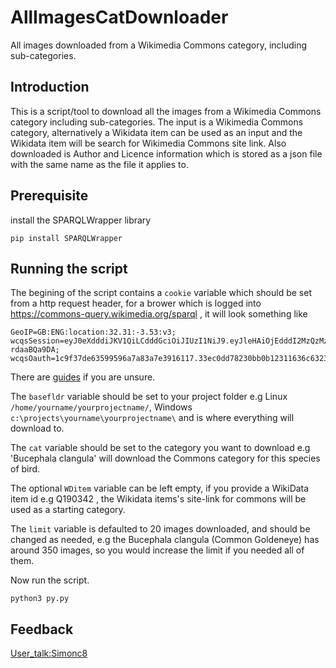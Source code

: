 # AllImagesCatDownloader
All images downloaded from a Wikimedia Commons category, including sub-categories.

## Introduction
This is a script/tool to download all the images from a Wikimedia Commons category including sub-categories. The input is a Wikimedia Commons category, alternatively a Wikidata item can be used as an input and the Wikidata item will be search for Wikimedia Commons site link. Also downloaded is Author and Licence information which is stored as a json file with the same name as the file it applies to.

## Prerequisite

install the SPARQLWrapper library
```
pip install SPARQLWrapper
```

## Running the script
The begining of the script contains a `cookie` variable which should be set from a http request header, for a brower which is logged into https://commons-query.wikimedia.org/sparql , it will look something like
```
GeoIP=GB:ENG:location:32.31:-3.53:v3; wcqsSession=eyJ0eXdddiJKV1QiLCdddGciOiJIUzI1NiJ9.eyJleHAiOjEdddI2MzQzMzUsInVzZddddYW1lIoiU2ltb25jMTExIn0.DMN78XNNdddaOX3M_GQU2vxp5f_QddEE-rdaaBQa9DA; wcqsOauth=1c9f37de63599596a7a83a7e3916117.33ec0dd78230bb0b12311636c6323222de950
```
There are [guides](https://support.pentest-tools.com/en/scans-tools/how-to-get-the-session-cookie#:~:text=Go%20to%20the%20'Headers'%20Tab,and%20see%20the%20Cookie%20header) if you are unsure.

The `basefldr` variable should be set to your project folder e.g Linux `/home/yourname/yourprojectname/`, Windows `c:\projects\yourname\yourprojectname\` and is where everything will download to.

The `cat` variable should be set to the category you want to download e.g 'Bucephala clangula' will download the Commons category for this species of bird.

The optional `WDitem` variable can be left empty, if you provide a WikiData item id e.g Q190342 , the Wikidata items's site-link for commons will be used as a starting category.

The `limit` variable is defaulted to 20 images downloaded, and should be changed as needed, e.g the Bucephala clangula (Common Goldeneye) has around 350 images, so you would increase the limit if you needed all of them.

Now run the script.
```
python3 py.py
```

## Feedback 

[User_talk:Simonc8](https://www.wikidata.org/wiki/User_talk:Simonc8)
